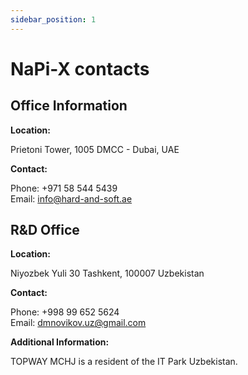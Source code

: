 ```yaml
---
sidebar_position: 1
---
```


# NaPi-X contacts

## Office Information

**Location:**

Prietoni Tower, 1005
DMCC - Dubai, UAE

**Contact:**

Phone: +971 58 544 5439 \
Email: info@hard-and-soft.ae

## R&D Office

**Location:**

Niyozbek Yuli 30
Tashkent, 100007
Uzbekistan

**Contact:**

Phone: +998 99 652 5624 \
Email: dmnovikov.uz@gmail.com

**Additional Information:**

TOPWAY MCHJ is a resident of the IT Park Uzbekistan.
